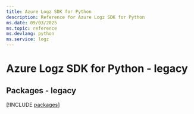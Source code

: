 ```yaml
---
title: Azure Logz SDK for Python
description: Reference for Azure Logz SDK for Python
ms.date: 09/03/2025
ms.topic: reference
ms.devlang: python
ms.service: logz
---
```

# Azure Logz SDK for Python - legacy
## Packages - legacy
[!INCLUDE [packages](logz-index.md)]